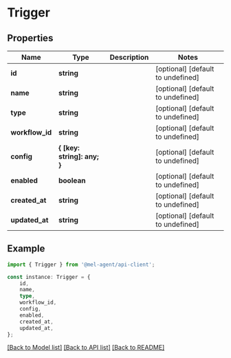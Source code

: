 # Trigger


## Properties

Name | Type | Description | Notes
------------ | ------------- | ------------- | -------------
**id** | **string** |  | [optional] [default to undefined]
**name** | **string** |  | [optional] [default to undefined]
**type** | **string** |  | [optional] [default to undefined]
**workflow_id** | **string** |  | [optional] [default to undefined]
**config** | **{ [key: string]: any; }** |  | [optional] [default to undefined]
**enabled** | **boolean** |  | [optional] [default to undefined]
**created_at** | **string** |  | [optional] [default to undefined]
**updated_at** | **string** |  | [optional] [default to undefined]

## Example

```typescript
import { Trigger } from '@mel-agent/api-client';

const instance: Trigger = {
    id,
    name,
    type,
    workflow_id,
    config,
    enabled,
    created_at,
    updated_at,
};
```

[[Back to Model list]](../README.md#documentation-for-models) [[Back to API list]](../README.md#documentation-for-api-endpoints) [[Back to README]](../README.md)
